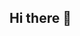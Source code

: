 ## Hi there 👋

<!--
**chereecheree12/chereecheree12** is a ✨ _special_ ✨ repository because its `README.md` (this file) appears on your GitHub profile.

- 🔭 I’m currently working on Github's introductory courses.
- 🌱 I’m currently learning the basics of Github.
- 👯 I’m looking to collaborate on beginner friendly projects.
- 🤔 I’m looking for help with tips and tricks!
- 💬 Ask me about my interest in art, writing, and the creative process.
- 😄 Pronouns: they/them
- ⚡ Fun fact: I love to stretch and exercise, I am working on my splits!
--> 
